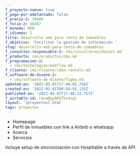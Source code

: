 ```yaml
---
f_proyecto-nuevo: true
f_pago-por-adelantado: false
f_precio-2: 76000
f_folio-2: 56567
f_moneda: MXN
f_idiomas: 1
title: Desarrollo web para renta de inmuebles
f_objetivo: 'Facilitar la gestión de información '
slug: desarrollo-web-para-renta-de-inmuebles
f_consultor-responsable-2: cms/consultores/daniel.md
f_producto: cms/productos/cms.md
f_programacion-2:
  - cms/tecnologias/webflow.md
f_cliente: cms/cliente/cdmx-rentals.md
f_software-de-diseno-2:
  - cms/software-de-diseno/figma.md
updated-on: '2022-03-01T17:48:05.216Z'
created-on: '2022-03-01T00:58:55.135Z'
published-on: '2022-03-01T17:48:12.757Z'
f_airtable-id: recwQgu6M1Tkv4zgt
layout: '[proyectos].html'
tags: proyectos
---
```


*   Homepage
*   Perfil de inmuebles con link a Airbnb o whatsapp
*   Acerca
*   Servicios

Incluye setup de sincronización con Hospitable a través de API
